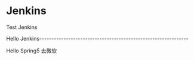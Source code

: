 # Jenkins
Test Jenkins

Hello Jenkins--------------------------------------------------------------

Hello Spring5
去微软
